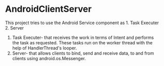 # AndroidClientServer
This project tries to use the Android Service component as 1. Task Executer 2. Server

1. Task Executer- that receives the work in terms of Intent and performs the task as requested. These tasks run on the worker thread with the help of HandlerThread's looper.
2. Server- that allows clients to bind, send and receive data, to and from clients using android.os.Messenger.
